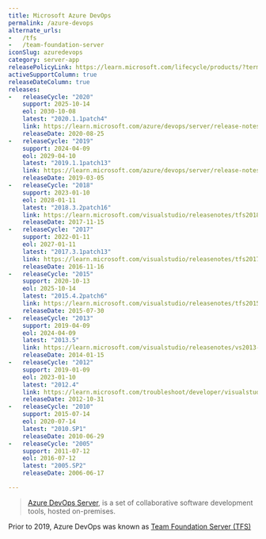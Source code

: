 ```yaml
---
title: Microsoft Azure DevOps
permalink: /azure-devops
alternate_urls:
-   /tfs
-   /team-foundation-server
iconSlug: azuredevops
category: server-app
releasePolicyLink: https://learn.microsoft.com/lifecycle/products/?terms=Azure%20DevOps
activeSupportColumn: true
releaseDateColumn: true
releases:
-   releaseCycle: "2020"
    support: 2025-10-14
    eol: 2030-10-08
    latest: "2020.1.1patch4"
    link: https://learn.microsoft.com/azure/devops/server/release-notes/azuredevops2020u1?view=azure-devops-2020#azure-devops-server-202011-patch-4-release-date-january-26-2022
    releaseDate: 2020-08-25
-   releaseCycle: "2019"
    support: 2024-04-09
    eol: 2029-04-10
    latest: "2019.1.1patch13"
    link: https://learn.microsoft.com/azure/devops/server/release-notes/azuredevops2019u1?view=azure-devops-2020#azure-devops-server-2019-update-11-patch-13-release-date-january-26-2022
    releaseDate: 2019-03-05
-   releaseCycle: "2018"
    support: 2023-01-10
    eol: 2028-01-11
    latest: "2018.3.2patch16"
    link: https://learn.microsoft.com/visualstudio/releasenotes/tfs2018-update3#team-foundation-server-2018-update-32-patch-16
    releaseDate: 2017-11-15
-   releaseCycle: "2017"
    support: 2022-01-11
    eol: 2027-01-11
    latest: "2017.3.1patch13"
    link: https://learn.microsoft.com/visualstudio/releasenotes/tfs2017-update3#details-of-whats-new-in-team-foundation-server-2017-update-31-patch-13
    releaseDate: 2016-11-16
-   releaseCycle: "2015"
    support: 2020-10-13
    eol: 2025-10-14
    latest: "2015.4.2patch6"
    link: https://learn.microsoft.com/visualstudio/releasenotes/tfs2015-update4-vs#details-of-whats-new-in-team-foundation-server-2015-update-42-patch-6
    releaseDate: 2015-07-30
-   releaseCycle: "2013"
    support: 2019-04-09
    eol: 2024-04-09
    latest: "2013.5"
    link: https://learn.microsoft.com/visualstudio/releasenotes/vs2013-update5-vs
    releaseDate: 2014-01-15
-   releaseCycle: "2012"
    support: 2019-01-09
    eol: 2023-01-10
    latest: "2012.4"
    link: https://learn.microsoft.com/troubleshoot/developer/visualstudio/installation/visual-studio-2012-update-4
    releaseDate: 2012-10-31
-   releaseCycle: "2010"
    support: 2015-07-14
    eol: 2020-07-14
    latest: "2010.SP1"
    releaseDate: 2010-06-29
-   releaseCycle: "2005"
    support: 2011-07-12
    eol: 2016-07-12
    latest: "2005.SP2"
    releaseDate: 2006-06-17

---
```


> [Azure DevOps Server](https://azure.microsoft.com/services/devops/), is a set of collaborative software development tools, hosted on-premises.

Prior to 2019, Azure DevOps was known as [Team Foundation Server (TFS)](https://learn.microsoft.com/lifecycle/products/?terms=Team%20Foundation%20Server)
